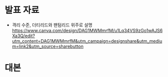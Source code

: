 # 발표 자료
- 격리 수준, 더티리드와 팬텀리드 위주로 설명
https://www.canva.com/design/DAG1MWMmrfM/u1Lq34VS9zGo1wAJS6Xa3Q/edit?utm_content=DAG1MWMmrfM&utm_campaign=designshare&utm_medium=link2&utm_source=sharebutton


# 대본